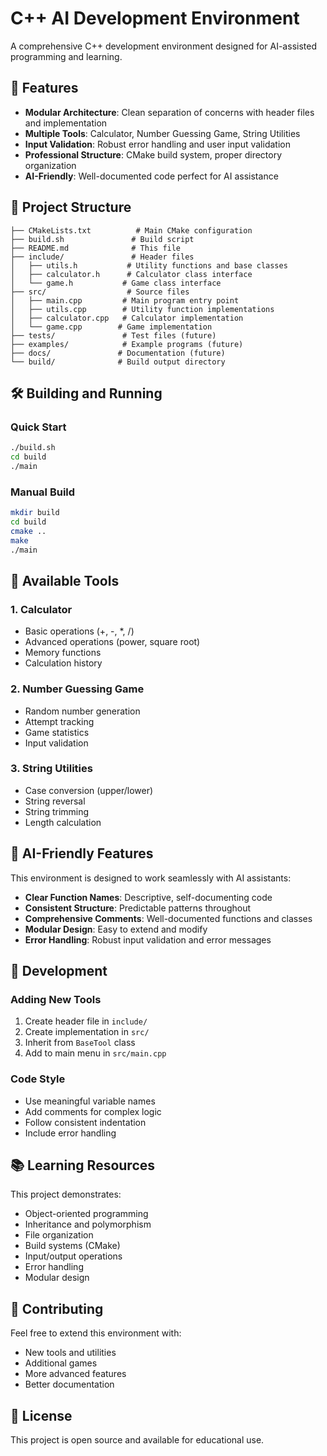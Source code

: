 # C++ AI Development Environment

A comprehensive C++ development environment designed for AI-assisted programming and learning.

## 🚀 Features

- **Modular Architecture**: Clean separation of concerns with header files and implementation
- **Multiple Tools**: Calculator, Number Guessing Game, String Utilities
- **Input Validation**: Robust error handling and user input validation
- **Professional Structure**: CMake build system, proper directory organization
- **AI-Friendly**: Well-documented code perfect for AI assistance

## 📁 Project Structure

```
├── CMakeLists.txt          # Main CMake configuration
├── build.sh               # Build script
├── README.md              # This file
├── include/               # Header files
│   ├── utils.h           # Utility functions and base classes
│   ├── calculator.h      # Calculator class interface
│   └── game.h           # Game class interface
├── src/                  # Source files
│   ├── main.cpp         # Main program entry point
│   ├── utils.cpp        # Utility function implementations
│   ├── calculator.cpp   # Calculator implementation
│   └── game.cpp        # Game implementation
├── tests/               # Test files (future)
├── examples/            # Example programs (future)
├── docs/               # Documentation (future)
└── build/              # Build output directory
```

## 🛠️ Building and Running

### Quick Start
```bash
./build.sh
cd build
./main
```

### Manual Build
```bash
mkdir build
cd build
cmake ..
make
./main
```

## 🎯 Available Tools

### 1. Calculator
- Basic operations (+, -, *, /)
- Advanced operations (power, square root)
- Memory functions
- Calculation history

### 2. Number Guessing Game
- Random number generation
- Attempt tracking
- Game statistics
- Input validation

### 3. String Utilities
- Case conversion (upper/lower)
- String reversal
- String trimming
- Length calculation

## 🧠 AI-Friendly Features

This environment is designed to work seamlessly with AI assistants:

- **Clear Function Names**: Descriptive, self-documenting code
- **Consistent Structure**: Predictable patterns throughout
- **Comprehensive Comments**: Well-documented functions and classes
- **Modular Design**: Easy to extend and modify
- **Error Handling**: Robust input validation and error messages

## 🔧 Development

### Adding New Tools
1. Create header file in `include/`
2. Create implementation in `src/`
3. Inherit from `BaseTool` class
4. Add to main menu in `src/main.cpp`

### Code Style
- Use meaningful variable names
- Add comments for complex logic
- Follow consistent indentation
- Include error handling

## 📚 Learning Resources

This project demonstrates:
- Object-oriented programming
- Inheritance and polymorphism
- File organization
- Build systems (CMake)
- Input/output operations
- Error handling
- Modular design

## 🤝 Contributing

Feel free to extend this environment with:
- New tools and utilities
- Additional games
- More advanced features
- Better documentation

## 📄 License

This project is open source and available for educational use. 

